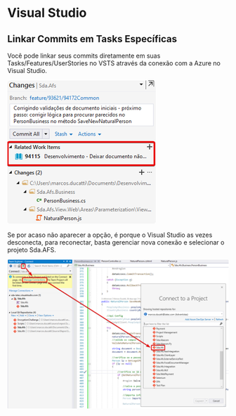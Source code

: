 # Visual Studio

## Linkar Commits em Tasks Específicas

Você pode linkar seus commits diretamente em suas Tasks/Features/UserStories no VSTS através da conexão com a Azure no Visual Studio.

![Linkando os commits nas tasks](.gitbook/assets/image%20%287%29.png)

Se por acaso não aparecer a opção, é porque o Visual Studio as vezes desconecta, para reconectar, basta gerenciar nova conexão e selecionar o projeto Sda.AFS.

![Conectando novamente no projeto](.gitbook/assets/image%20%283%29.png)

